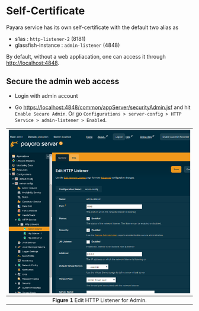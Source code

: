 # Self-Certificate

Payara service has its own self-certificate with the default two alias as

* s1as : `http-listener-2` (8181)
* glassfish-instance : `admin-listener` (4848)

By default, without a web appliacation, one can access it through <http://localhost:4848>.

## Secure the admin web access

* Login with admin account

* Go <https://localhost:4848/common/appServer/securityAdmin.jsf> and hit `Enable Secure Admin`. Or go `Configurations > server-config > HTTP Service > admin-listener > Enabled`.

|![Secure Payara Server](https_admin.png)|
| :---: |
|**Figure 1** Edit HTTP Listener for Admin.|
